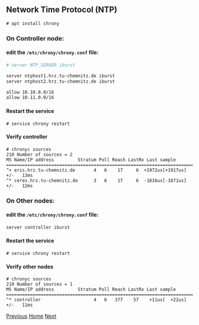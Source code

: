 ## Network Time Protocol (NTP)
```
# apt install chrony
```
### On Controller node:
#### edit the ```/etc/chrony/chrony.conf``` file:
```bash
# server NTP_SERVER iburst

server ntphost1.hrz.tu-chemnitz.de iburst
server ntphost2.hrz.tu-chemnitz.de iburst

allow 10.10.0.0/16
allow 10.11.0.0/16

```

#### Restart the service
```
# service chrony restart
```

#### Verify controller
```
# chronyc sources
210 Number of sources = 2
MS Name/IP address         Stratum Poll Reach LastRx Last sample
===============================================================================
^+ eris.hrz.tu-chemnitz.de       4   6    17     6  +1972us[+1917us] +/-   13ms
^* ceres.hrz.tu-chemnitz.de      3   6    17     6  -1816us[-1871us] +/-   12ms
```

### On Other nodes:
#### edit the ```/etc/chrony/chrony.conf``` file:
```bash
server controller iburst

```

#### Restart the service
```
# service chrony restart
```

#### Verify other nodes
```
# chronyc sources
210 Number of sources = 1
MS Name/IP address         Stratum Poll Reach LastRx Last sample
===============================================================================
^* controller                    4   6   377    57    +11us[  +22us] +/-   11ms
```

[Previous](host-networking.md#host-networking)
[Home](../README.md#environment-setup)
[Next](packages.md#openstack-packages)